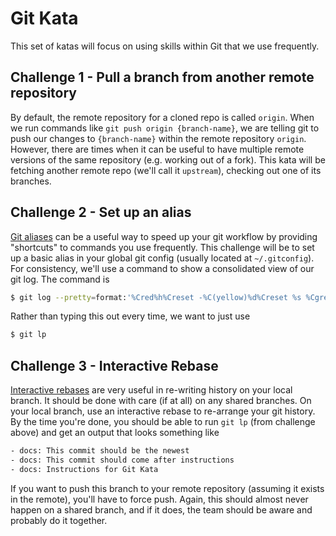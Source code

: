 # Git Kata

This set of katas will focus on using skills within Git that we use frequently.

## Challenge 1 - Pull a branch from another remote repository

By default, the remote repository for a cloned repo is called `origin`.
When we run commands like `git push origin {branch-name}`, we are telling git to push our changes to `{branch-name}` within the remote repository `origin`.
However, there are times when it can be useful to have multiple remote versions of the same repository (e.g. working out of a fork).
This kata will be fetching another remote repo (we'll call it `upstream`), checking out one of its branches.

## Challenge 2 - Set up an alias

[Git aliases](https://git-scm.com/book/en/v2/Git-Basics-Git-Aliases) can be a useful way to speed up your git workflow by providing "shortcuts" to commands you use frequently.
This challenge will be to set up a basic alias in your global git config (usually located at `~/.gitconfig`).
For consistency, we'll use a command to show a consolidated view of our git log.
The command is

```bash
$ git log --pretty=format:'%Cred%h%Creset -%C(yellow)%d%Creset %s %Cgreen(%cr) %C(bold blue)<%an>%Creset' --abbrev-commit
```

Rather than typing this out every time, we want to just use

```bash
$ git lp
```

## Challenge 3 - Interactive Rebase

[Interactive rebases](https://git-scm.com/docs/git-rebase) are very useful in re-writing history on your local branch.
It should be done with care (if at all) on any shared branches.
On your local branch, use an interactive rebase to re-arrange your git history.
By the time you're done, you should be able to run `git lp` (from challenge above) and get an output that looks something like

```txt
- docs: This commit should be the newest
- docs: This commit should come after instructions
- docs: Instructions for Git Kata
```

If you want to push this branch to your remote repository (assuming it exists in the remote), you'll have to force push.
Again, this should almost never happen on a shared branch, and if it does, the team should be aware and probably do it together.

